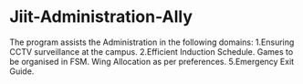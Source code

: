 # Jiit-Administration-Ally
The program assists the Administration in the following domains: 1.Ensuring CCTV surveillance at the campus. 2.Efficient Induction Schedule. Games to be organised in FSM. Wing Allocation as per preferences. 5.Emergency Exit Guide.

